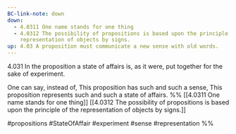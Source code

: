 ```yaml
---
BC-link-note: down
down:
  - 4.0311 One name stands for one thing
  - 4.0312 The possibility of propositions is based upon the principle of the
    representation of objects by signs.
up: 4.03 A proposition must communicate a new sense with old words.
---
```

4.031 In the proposition a state of affairs is, as it were, put together for the sake of experiment.

One can say, instead of, This proposition has such and such a sense, This proposition represents such and such a state of affairs.
%%
[[4.0311 One name stands for one thing]]
[[4.0312 The possibility of propositions is based upon the principle of the representation of objects by signs.]]

#propositions #StateOfAffair #experiment #sense #representation %%